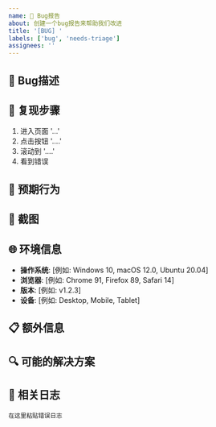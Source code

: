 ```yaml
---
name: 🐛 Bug报告
about: 创建一个bug报告来帮助我们改进
title: '[BUG] '
labels: ['bug', 'needs-triage']
assignees: ''
---
```


## 🐛 Bug描述
<!-- 请简要描述bug的情况 -->

## 🔄 复现步骤
<!-- 请详细描述复现bug的步骤 -->
1. 进入页面 '...'
2. 点击按钮 '....'
3. 滚动到 '....'
4. 看到错误

## 🎯 预期行为
<!-- 请描述您期望的正确行为 -->

## 📸 截图
<!-- 如果适用，请添加截图来帮助解释您的问题 -->

## 🌐 环境信息
<!-- 请填写以下信息 -->
- **操作系统**: [例如: Windows 10, macOS 12.0, Ubuntu 20.04]
- **浏览器**: [例如: Chrome 91, Firefox 89, Safari 14]
- **版本**: [例如: v1.2.3]
- **设备**: [例如: Desktop, Mobile, Tablet]

## 📋 额外信息
<!-- 请添加任何其他相关的上下文信息 -->

## 🔍 可能的解决方案
<!-- 如果您有任何解决思路，请在此说明 -->

## 📝 相关日志
<!-- 如果有相关的错误日志，请粘贴到这里 -->

```
在这里粘贴错误日志
```

